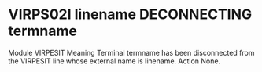 # VIRPS02I linename DECONNECTING termname
Module
    VIRPESIT
Meaning
    Terminal termname has been disconnected from the VIRPESIT line whose external name is linename.
Action
    None.
